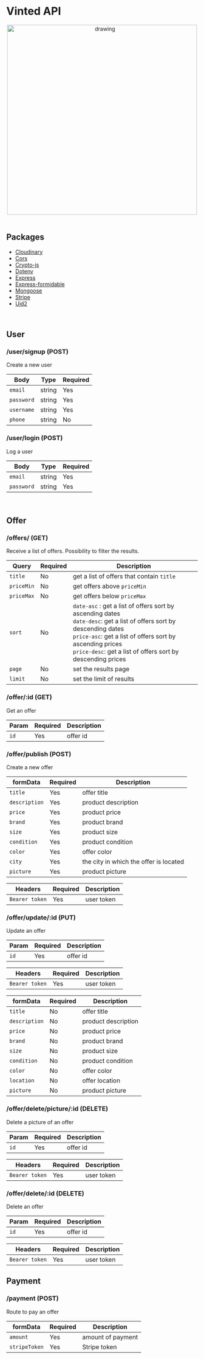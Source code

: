 # Vinted API

<div align="center">
<img src="https://res.cloudinary.com/cathy-cloud/image/upload/v1617192035/api/vinted/v_m4ol0p.png?raw=true" alt="drawing" width="500"/></div>
<br>

## Packages

-   [Cloudinary](https://cloudinary.com/)
-   [Cors](https://www.npmjs.com/package/cors)
-   [Crypto-js](https://www.npmjs.com/package/crypto-js)
-   [Dotenv](https://www.npmjs.com/package/dotenv)
-   [Express](https://github.com/expressjs/express)
-   [Express-formidable](https://github.com/hatashiro/express-formidable)
-   [Mongoose](https://www.npmjs.com/package/mongoose)
-   [Stripe](https://www.npmjs.com/package/stripe)
-   [Uid2](https://www.npmjs.com/package/uid2)

<br>

## User

### /user/signup (POST)

Create a new user

| Body       | Type   | Required |
| ---------- | ------ | -------- |
| `email`    | string | Yes      |
| `password` | string | Yes      |
| `username` | string | Yes      |
| `phone`    | string | No       |

### /user/login (POST)

Log a user

| Body       | Type   | Required |
| ---------- | ------ | -------- |
| `email`    | string | Yes      |
| `password` | string | Yes      |

<br>

## Offer

### /offers/ (GET)

Receive a list of offers.
Possibility to filter the results.

| Query      | Required | Description                                                                                                                                                                                                                                                 |
| ---------- | -------- | ----------------------------------------------------------------------------------------------------------------------------------------------------------------------------------------------------------------------------------------------------------- |
| `title`    | No       | get a list of offers that contain `title`                                                                                                                                                                                                                   |
| `priceMin` | No       | get offers above `priceMin`                                                                                                                                                                                                                                 |
| `priceMax` | No       | get offers below `priceMax`                                                                                                                                                                                                                                 |
| `sort`     | No       | `date-asc` : get a list of offers sort by ascending dates <br> `date-desc`: get a list of offers sort by descending dates <br> `price-asc`: get a list of offers sort by ascending prices <br> `price-desc`: get a list of offers sort by descending prices |
| `page`     | No       | set the results page                                                                                                                                                                                                                                        |
| `limit`    | No       | set the limit of results                                                                                                                                                                                                                                    |

### /offer/:id (GET)

Get an offer

| Param | Required | Description |
| ----- | -------- | ----------- |
| `id`  | Yes      | offer id    |

### /offer/publish (POST)

Create a new offer

| formData      | Required | Description                            |
| ------------- | -------- | -------------------------------------- |
| `title`       | Yes      | offer title                            |
| `description` | Yes      | product description                    |
| `price`       | Yes      | product price                          |
| `brand`       | Yes      | product brand                          |
| `size`        | Yes      | product size                           |
| `condition`   | Yes      | product condition                      |
| `color`       | Yes      | offer color                            |
| `city`        | Yes      | the city in which the offer is located |
| `picture`     | Yes      | product picture                        |

| Headers        | Required | Description |
| -------------- | -------- | ----------- |
| `Bearer token` | Yes      | user token  |

### /offer/update/:id (PUT)

Update an offer

| Param | Required | Description |
| ----- | -------- | ----------- |
| `id`  | Yes      | offer id    |

| Headers        | Required | Description |
| -------------- | -------- | ----------- |
| `Bearer token` | Yes      | user token  |

| formData      | Required | Description         |
| ------------- | -------- | ------------------- |
| `title`       | No       | offer title         |
| `description` | No       | product description |
| `price`       | No       | product price       |
| `brand`       | No       | product brand       |
| `size`        | No       | product size        |
| `condition`   | No       | product condition   |
| `color`       | No       | offer color         |
| `location`    | No       | offer location      |
| `picture`     | No       | product picture     |

### /offer/delete/picture/:id (DELETE)

Delete a picture of an offer

| Param | Required | Description |
| ----- | -------- | ----------- |
| `id`  | Yes      | offer id    |

| Headers        | Required | Description |
| -------------- | -------- | ----------- |
| `Bearer token` | Yes      | user token  |

### /offer/delete/:id (DELETE)

Delete an offer

| Param | Required | Description |
| ----- | -------- | ----------- |
| `id`  | Yes      | offer id    |

| Headers        | Required | Description |
| -------------- | -------- | ----------- |
| `Bearer token` | Yes      | user token  |

## Payment

### /payment (POST)

Route to pay an offer

| formData      | Required | Description       |
| ------------- | -------- | ----------------- |
| `amount`      | Yes      | amount of payment |
| `stripeToken` | Yes      | Stripe token      |
